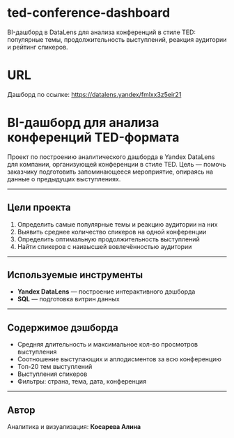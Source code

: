# ted-conference-dashboard
BI-дашборд в DataLens для анализа конференций в стиле TED: популярные темы, продолжительность выступлений, реакция аудитории и рейтинг спикеров.

# URL
Дашборд по ссылке: https://datalens.yandex/fmlxx3z5eir21

# BI-дашборд для анализа конференций TED-формата

Проект по построению аналитического дашборда в Yandex DataLens для компании, организующей конференции в стиле TED. Цель — помочь заказчику подготовить запоминающееся мероприятие, опираясь на данные о предыдущих выступлениях.

---

## Цели проекта

1. Определить самые популярные темы и реакцию аудитории на них
2. Выявить среднее количество спикеров на одной конференции
3. Определить оптимальную продолжительность выступлений
4. Найти спикеров с наивысшей вовлечённостью аудитории

---

## Используемые инструменты

- **Yandex DataLens** — построение интерактивного дэшборда
- **SQL** — подготовка витрин данных

---

## Содержимое дэшборда

- Средняя длительность и максимальное кол-во просмотров выступления  
- Соотношение выступающих и аплодисментов за всю конференцию
- Топ-20 тем выступлений
- Выступления спикеров
- Фильтры: страна, тема, дата, конференция

---

## Автор

Аналитика и визуализация: **Косарева Алина**  
